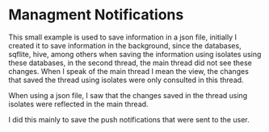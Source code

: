 # Managment Notifications

This small example is used to save information in a json file, initially I created it to save information in the background, since the databases, sqflite, hive, among others when saving the information using isolates using these databases, in the second thread, the main thread did not see these changes. When I speak of the main thread I mean the view, the changes that saved the thread using isolates were only consulted in this thread.

When using a json file, I saw that the changes saved in the thread using isolates were reflected in the main thread.

I did this mainly to save the push notifications that were sent to the user.
